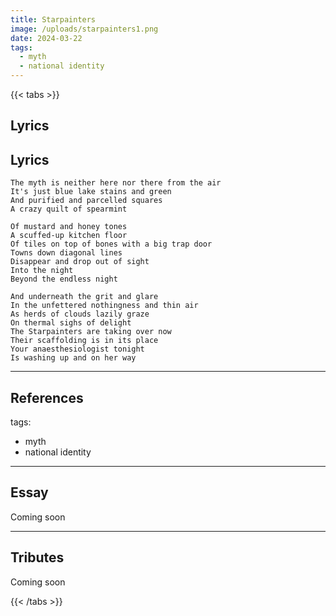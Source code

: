 ```yaml
---
title: Starpainters
image: /uploads/starpainters1.png
date: 2024-03-22
tags:
  - myth
  - national identity
---
```




{{< tabs >}}

## Lyrics




   ## Lyrics
   
   

    The myth is neither here nor there from the air
    It's just blue lake stains and green
    And purified and parcelled squares
    A crazy quilt of spearmint 

    Of mustard and honey tones
    A scuffed-up kitchen floor
    Of tiles on top of bones with a big trap door
    Towns down diagonal lines
    Disappear and drop out of sight
    Into the night
    Beyond the endless night

    And underneath the grit and glare
    In the unfettered nothingness and thin air
    As herds of clouds lazily graze
    On thermal sighs of delight
    The Starpainters are taking over now
    Their scaffolding is in its place
    Your anaesthesiologist tonight
    Is washing up and on her way

---

## References

tags:
  - myth
  - national identity

---

## Essay

Coming soon

---

## Tributes


Coming soon

{{< /tabs >}}
